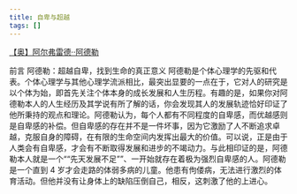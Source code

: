 ```yaml
---
title: 自卑与超越
tags: []
---
```


[【奥】阿尔弗雷德··阿德勒](https://www.amazon.cn/gp/product/B013GD8VEY/ref=as_li_qf_sp_asin_tl?ie=UTF8\&camp=536\&creative=3200\&creativeASIN=B013GD8VEY\&linkCode=as2\&tag=llll1-23)

前言 阿德勒：超越自卑，找到生命的真正意义 阿德勒是个体心理学的先驱和代表。个体心理学与其他心理学流派相比，最突出显要的一点在于，它对人的研究是以个体为始，即首先关注个体本身的成长发展和人生历程。有趣的是，如果你对阿德勒本人的人生经历及其学说有所了解的话，你会发现其人的发展轨迹恰好印证了他所秉持的观点和理论。阿德勒认为，每个人都有不同程度的自卑感，而优越感则是自卑感的补偿。但自卑感的存在并不是一件坏事，因为它激励了人不断追求卓越，克服自身的障碍，在有限的生命空间内发挥出最大的价值。可以说，正是由于人类会有自卑感，才会有不断取得发展和进步的不竭动力。与此相印证的是，阿德勒本人就是一个““先天发展不足””、一开始就存在着极为强烈自卑感的人。阿德勒是一个直到 4 岁才会走路的体弱多病的儿童。他患有佝偻病，无法进行激烈的体育活动。但他并没有让身体上的缺陷压倒自己，相反，这刺激了他的上进心。
